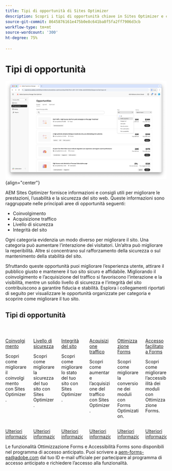 ```yaml
---
title: Tipi di opportunità di Sites Optimizer
description: Scopri i tipi di opportunità chiave in Sites Optimizer e come possono aiutarti a migliorare le prestazioni del tuo sito.
source-git-commit: 8645876161e475b0e8c641ba8f5fa2ff7906d3cb
workflow-type: tm+mt
source-wordcount: '300'
ht-degree: 75%

---
```



# Tipi di opportunità

![Tipi di opportunità](./assets/overview/hero.png){align="center"}


AEM Sites Optimizer fornisce informazioni e consigli utili per migliorare le prestazioni, l’usabilità e la sicurezza del sito web. Queste informazioni sono raggruppate nelle principali aree di opportunità seguenti:

* Coinvolgimento
* Acquisizione traffico
* Livello di sicurezza
* Integrità del sito

Ogni categoria evidenzia un modo diverso per migliorare il sito. Una categoria può aumentare l’interazione dei visitatori. Un’altra può migliorare la reperibilità. Altre si concentrano sul rafforzamento della sicurezza o sul mantenimento della stabilità del sito.

Sfruttando queste opportunità puoi migliorare l’esperienza utente, attirare il pubblico giusto e mantenere il tuo sito sicuro e affidabile. Migliorando il coinvolgimento e l’acquisizione del traffico si favoriscono l’interazione e la visibilità, mentre un solido livello di sicurezza e l’integrità del sito contribuiscono a garantire fiducia e stabilità.  Esplora i collegamenti riportati di seguito per visualizzare le opportunità organizzate per categoria e scoprire come migliorare il tuo sito.

## Tipi di opportunità

<!-- CARDS 

* ./engagement.md
   { title = Engagement }
* ./security-posture.md
   { title = Security posture }
* ./site-health.md
   { title = Site health }
* ./traffic-acquisition.md
   { title = Traffic acquisition }
* ./form-optimization.md
   { title = Forms Optimization }

-->
<!-- START CARDS HTML - DO NOT MODIFY BY HAND -->
<div class="columns">
    <div class="column is-half-tablet is-half-desktop is-one-third-widescreen" aria-label="Engagement">
        <div class="card" style="height: 100%; display: flex; flex-direction: column; height: 100%;">
            <div class="card-image">
                <figure class="image x-is-16by9">
                    <a href="./engagement.md" title="Coinvolgimento" target="_blank" rel="referrer">
                        <img class="is-bordered-r-small" src="assets/engagement/hero.png" alt="Coinvolgimento"
                             style="width: 100%; aspect-ratio: 16 / 9; object-fit: cover; overflow: hidden; display: block; margin: auto;">
                    </a>
                </figure>
            </div>
            <div class="card-content is-padded-small" style="display: flex; flex-direction: column; flex-grow: 1; justify-content: space-between;">
                <div class="top-card-content">
                    <p class="headline is-size-6 has-text-weight-bold">
                        <a href="./engagement.md" target="_blank" rel="referrer" title="Coinvolgimento">Coinvolgimento</a>
                    </p>
                    <p class="is-size-6">Scopri come migliorare il coinvolgimento con Sites Optimizer.</p>
                </div>
                <a href="./engagement.md" target="_blank" rel="referrer" class="spectrum-Button spectrum-Button--outline spectrum-Button--primary spectrum-Button--sizeM" style="align-self: flex-start; margin-top: 1rem;">
                    <span class="spectrum-Button-label has-no-wrap has-text-weight-bold">Ulteriori informazioni</span>
                </a>
            </div>
        </div>
    </div>
    <div class="column is-half-tablet is-half-desktop is-one-third-widescreen" aria-label="Security posture">
        <div class="card" style="height: 100%; display: flex; flex-direction: column; height: 100%;">
            <div class="card-image">
                <figure class="image x-is-16by9">
                    <a href="./security-posture.md" title="Livello di sicurezza" target="_blank" rel="referrer">
                        <img class="is-bordered-r-small" src="assets/security-posture/hero.png" alt="Livello di sicurezza"
                             style="width: 100%; aspect-ratio: 16 / 9; object-fit: cover; overflow: hidden; display: block; margin: auto;">
                    </a>
                </figure>
            </div>
            <div class="card-content is-padded-small" style="display: flex; flex-direction: column; flex-grow: 1; justify-content: space-between;">
                <div class="top-card-content">
                    <p class="headline is-size-6 has-text-weight-bold">
                        <a href="./security-posture.md" target="_blank" rel="referrer" title="Livello di sicurezza">Livello di sicurezza</a>
                    </p>
                    <p class="is-size-6">Scopri come migliorare la sicurezza del tuo sito con Sites Optimizer.</p>
                </div>
                <a href="./security-posture.md" target="_blank" rel="referrer" class="spectrum-Button spectrum-Button--outline spectrum-Button--primary spectrum-Button--sizeM" style="align-self: flex-start; margin-top: 1rem;">
                    <span class="spectrum-Button-label has-no-wrap has-text-weight-bold">Ulteriori informazioni</span>
                </a>
            </div>
        </div>
    </div>
    <div class="column is-half-tablet is-half-desktop is-one-third-widescreen" aria-label="Site health">
        <div class="card" style="height: 100%; display: flex; flex-direction: column; height: 100%;">
            <div class="card-image">
                <figure class="image x-is-16by9">
                    <a href="./site-health.md" title="Integrità del sito" target="_blank" rel="referrer">
                        <img class="is-bordered-r-small" src="assets/site-health/hero.png" alt="Integrità del sito"
                             style="width: 100%; aspect-ratio: 16 / 9; object-fit: cover; overflow: hidden; display: block; margin: auto;">
                    </a>
                </figure>
            </div>
            <div class="card-content is-padded-small" style="display: flex; flex-direction: column; flex-grow: 1; justify-content: space-between;">
                <div class="top-card-content">
                    <p class="headline is-size-6 has-text-weight-bold">
                        <a href="./site-health.md" target="_blank" rel="referrer" title="Integrità del sito">Integrità del sito</a>
                    </p>
                    <p class="is-size-6">Scopri come migliorare lo stato del tuo sito con Sites Optimizer.</p>
                </div>
                <a href="./site-health.md" target="_blank" rel="referrer" class="spectrum-Button spectrum-Button--outline spectrum-Button--primary spectrum-Button--sizeM" style="align-self: flex-start; margin-top: 1rem;">
                    <span class="spectrum-Button-label has-no-wrap has-text-weight-bold">Ulteriori informazioni</span>
                </a>
            </div>
        </div>
    </div>
    <div class="column is-half-tablet is-half-desktop is-one-third-widescreen" aria-label="Traffic acquisition">
        <div class="card" style="height: 100%; display: flex; flex-direction: column; height: 100%;">
            <div class="card-image">
                <figure class="image x-is-16by9">
                    <a href="./traffic-acquisition.md" title="Acquisizione traffico" target="_blank" rel="referrer">
                        <img class="is-bordered-r-small" src="assets/traffic-acquisition/hero.png" alt="Acquisizione traffico"
                             style="width: 100%; aspect-ratio: 16 / 9; object-fit: cover; overflow: hidden; display: block; margin: auto;">
                    </a>
                </figure>
            </div>
            <div class="card-content is-padded-small" style="display: flex; flex-direction: column; flex-grow: 1; justify-content: space-between;">
                <div class="top-card-content">
                    <p class="headline is-size-6 has-text-weight-bold">
                        <a href="./traffic-acquisition.md" target="_blank" rel="referrer" title="Acquisizione traffico">Acquisizione traffico</a>
                    </p>
                    <p class="is-size-6">Scopri come aumentare l’acquisizione del traffico con Sites Optimizer.</p>
                </div>
                <a href="./traffic-acquisition.md" target="_blank" rel="referrer" class="spectrum-Button spectrum-Button--outline spectrum-Button--primary spectrum-Button--sizeM" style="align-self: flex-start; margin-top: 1rem;">
                    <span class="spectrum-Button-label has-no-wrap has-text-weight-bold">Ulteriori informazioni</span>
                </a>
            </div>
        </div>
    </div>
    <div class="column is-half-tablet is-half-desktop is-one-third-widescreen" aria-label="Forms Optimization">
        <div class="card" style="height: 100%; display: flex; flex-direction: column; height: 100%;">
            <div class="card-image">
                <figure class="image x-is-16by9">
                    <a href="./form-optimization.md" title="Ottimizzazione Forms" target="_blank" rel="referrer">
                        <img class="is-bordered-r-small" src="assets/form-optimization/hero.png" alt="Ottimizzazione Forms"
                             style="width: 100%; aspect-ratio: 16 / 9; object-fit: cover; overflow: hidden; display: block; margin: auto;">
                    </a>
                </figure>
            </div>
            <div class="card-content is-padded-small" style="display: flex; flex-direction: column; flex-grow: 1; justify-content: space-between;">
                <div class="top-card-content">
                    <p class="headline is-size-6 has-text-weight-bold">
                        <a href="./form-optimization.md" target="_blank" rel="referrer" title="Ottimizzazione Forms">Ottimizzazione Forms</a>
                    </p>
                    <p class="is-size-6">Scopri come migliorare la conversione dei moduli con Forms Optimization.</p>
                </div>
                <a href="./form-optimization.md" target="_blank" rel="referrer" class="spectrum-Button spectrum-Button--outline spectrum-Button--primary spectrum-Button--sizeM" style="align-self: flex-start; margin-top: 1rem;">
                    <span class="spectrum-Button-label has-no-wrap has-text-weight-bold">Ulteriori informazioni</span>
                </a>
            </div>
        </div>
    </div>
    <div class="column is-half-tablet is-half-desktop is-one-third-widescreen" aria-label="Forms Accessibility">
        <div class="card" style="height: 100%; display: flex; flex-direction: column; height: 100%;">
            <div class="card-image">
                <figure class="image x-is-16by9">
                    <a href="./form-optimization.md" title="Accessibilità di Forms" target="_blank" rel="referrer">
                        <img class="is-bordered-r-small" src="assets/form-optimization/hero.png" alt="Accessibilità di Forms"
                             style="width: 100%; aspect-ratio: 16 / 9; object-fit: cover; overflow: hidden; display: block; margin: auto;">
                    </a>
                </figure>
            </div>
            <div class="card-content is-padded-small" style="display: flex; flex-direction: column; flex-grow: 1; justify-content: space-between;">
                <div class="top-card-content">
                    <p class="headline is-size-6 has-text-weight-bold">
                        <a href="./form-optimization.md" target="_blank" rel="referrer" title="Accessibilità di Forms">Accesso facilitato a Forms</a>
                    </p>
                    <p class="is-size-6">Scopri come migliorare l’accessibilità dei moduli con Ottimizzazione Forms.</p>
                </div>
                <a href="./form-optimization.md" target="_blank" rel="referrer" class="spectrum-Button spectrum-Button--outline spectrum-Button--primary spectrum-Button--sizeM" style="align-self: flex-start; margin-top: 1rem;">
                    <span class="spectrum-Button-label has-no-wrap has-text-weight-bold">Ulteriori informazioni</span>
                </a>
            </div>
        </div>
    </div>

</div>
<!-- END CARDS HTML - DO NOT MODIFY BY HAND -->

<span class="preview"> Le funzionalità Ottimizzazione Forms e Accessibilità Forms sono disponibili nel programma di accesso anticipato. Puoi scrivere a aem-forms-ea@adobe.com dal tuo ID e-mail ufficiale per partecipare al programma di accesso anticipato e richiedere l’accesso alla funzionalità. </span>
